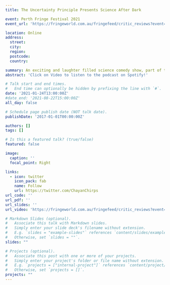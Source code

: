 ```yaml
---
title: The Uncertainty Principle Presents Science After Dark

event: Perth Fringe Festival 2021
event_url: 'https://fringeworld.com.au/fringefeed/critic_reviews?event=the-uncertainty-principle-presents-science-after-dark-fw2021'

location: Online
address:
  street: 
  city: 
  region: 
  postcode: 
  country: 

summary: An exciting and laughter filled science comedy show, part of the Perth Fringe Festival 2021, in which I was one of the special guests on the opening night.
abstract: 'Click on Video to listen to the podcast on Spotify!'

# Talk start and end times.
#   End time can optionally be hidden by prefixing the line with `#`.
date: '2021-01-24T13:00:00Z'
#date_end: '2021-08-22T15:00:00Z'
all_day: false

# Schedule page publish date (NOT talk date).
publishDate: '2017-01-01T00:00:00Z'

authors: []
tags: []

# Is this a featured talk? (true/false)
featured: false

image:
  caption: ''
  focal_point: Right

links:
  - icon: twitter
    icon_pack: fab
    name: Follow
    url: https://twitter.com/ChayanChirps
url_code: ''
url_pdf: ''
url_slides: ''
url_video: 'https://fringeworld.com.au/fringefeed/critic_reviews?event=the-uncertainty-principle-presents-science-after-dark-fw2021'

# Markdown Slides (optional).
#   Associate this talk with Markdown slides.
#   Simply enter your slide deck's filename without extension.
#   E.g. `slides = "example-slides"` references `content/slides/example-slides.md`.
#   Otherwise, set `slides = ""`.
slides: ""

# Projects (optional).
#   Associate this post with one or more of your projects.
#   Simply enter your project's folder or file name without extension.
#   E.g. `projects = ["internal-project"]` references `content/project/deep-learning/index.md`.
#   Otherwise, set `projects = []`.
projects: ""
---
```


